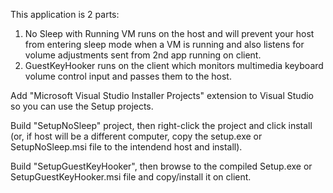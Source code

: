 This application is 2 parts:
1) No Sleep with Running VM runs on the host and will prevent your host from entering sleep mode when a VM is running and also listens for volume adjustments sent from 2nd app running on client.
2) GuestKeyHooker runs on the client which monitors multimedia keyboard volume control input and passes them to the host.

Add "Microsoft Visual Studio Installer Projects" extension to Visual Studio so you can use the Setup projects.

Build "SetupNoSleep" project, then right-click the project and click install (or, if host will be a different computer, copy the setup.exe or SetupNoSleep.msi file to the intendend host and install).

Build "SetupGuestKeyHooker", then browse to the compiled Setup.exe or SetupGuestKeyHooker.msi file and copy/install it on client.
